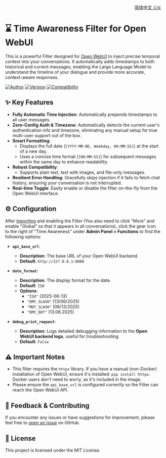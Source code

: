 <div align="right">
<a href="./README_zh-CN.md">简体中文 🇨🇳</a>
</div>

# ⌛ Time Awareness Filter for Open WebUI

This is a powerful Filter designed for [Open WebUI](https://github.com/open-webui/open-webui) to inject precise temporal context into your conversations. It automatically adds timestamps to both historical and current messages, enabling the Large Language Model to understand the timeline of your dialogue and provide more accurate, context-aware responses.

[![Author](https://img.shields.io/badge/Author-CookSleep-blue.svg)](https://github.com/CookSleep)
[![Version](https://img.shields.io/badge/Version-1.1-brightgreen.svg)]()
[![Compatibility](https://img.shields.io/badge/Open_WebUI-%3E%3D0.6.10-orange.svg)]()

## ✨ Key Features

- **Fully Automatic Time Injection**: Automatically prepends timestamps to all user messages.
- **Zero-Config Auth & Timezone**: Automatically detects the current user's authentication info and timezone, eliminating any manual setup for true multi-user support out of the box.
- **Smart Formatting**:
  - Displays the full date (`[YYYY-MM-DD, Weekday, HH:MM:SS]`) at the start of a new day.
  - Uses a concise time format (`[HH:MM:SS]`) for subsequent messages within the same day to enhance readability.
- **Robust Compatibility**:
  - Supports plain text, text with images, and file-only messages.
- **Resilient Error Handling**: Gracefully skips injection if it fails to fetch chat history, ensuring your conversation is not interrupted.
- **Real-time Toggle**: Easily enable or disable the filter on-the-fly from the Open WebUI interface.

## ⚙️ Configuration

After [importing](https://openwebui.com/f/cooksleep/time_awareness) and enabling the Filter (You also need to click "More" and enable "Global" so that it appears in all conversations), click the gear icon to the right of "Time Awareness" under **Admin Panel > Functions** to find the following options:

-   **`api_base_url`**:
    -   **Description**: The base URL of your Open WebUI backend.
    -   **Default**: `http://127.0.0.1:8080`

-   **`date_format`**:
    -   **Description**: The display format for the date.
    -   **Default**: `ISO`
    -   **Options**:
        -   `"ISO"` (2025-06-13)
        -   `"DMY_SLASH"` (13/06/2025)
        -   `"MDY_SLASH"` (06/13/2025)
        -   `"DMY_DOT"` (13.06.2025)

-   **`debug_print_request`**:
    -   **Description**: Logs detailed debugging information to the **Open WebUI backend logs**, useful for troubleshooting.
    -   **Default**: `False`

## ⚠️ Important Notes

-   This filter requires the `httpx` library. If you have a manual (non-Docker) installation of Open WebUI, ensure it's installed: `pip install httpx`. Docker users don't need to worry, as it's included in the image.
-   Please ensure the `api_base_url` is configured correctly so the Filter can reach the Open WebUI API.

## 💬 Feedback & Contributing

If you encounter any issues or have suggestions for improvement, please feel free to [open an issue](https://github.com/CookSleep/Time-Awareness-Filter-for-Open-WebUI/issues) on GitHub.

## 📜 License

This project is licensed under the MIT License.
